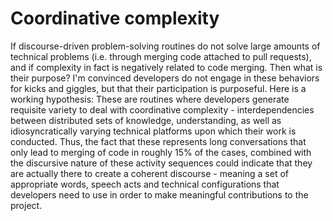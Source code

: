 # Coordinative complexity
If discourse-driven problem-solving routines do not solve large amounts of technical problems (i.e. through merging code attached to pull requests), and if complexity in fact is negatively related to code merging. Then what is their purpose? I'm convinced developers do not engage in these behaviors for kicks and giggles, but that their participation is purposeful. Here is a working hypothesis: These are routines where developers generate requisite variety to deal with coordinative complexity - interdependencies between distributed sets of knowledge, understanding, as well as idiosyncratically varying technical platforms upon which their work is conducted. Thus, the fact that these represents long conversations that only lead to merging of code in roughly 15% of the cases, combined with the discursive nature of these activity sequences could indicate that they are actually there to create a coherent discourse - meaning a set of appropriate words, speech acts and technical configurations that developers need to use in order to make meaningful contributions to the project.

